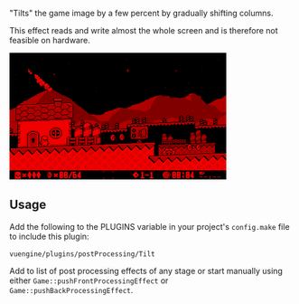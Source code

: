 "Tilts" the game image by a few percent by gradually shifting columns.

This effect reads and write almost the whole screen and is therefore not feasible on hardware. 

![](https://raw.githubusercontent.com/VUEngine/VUEngine-Plugins/master/postProcessing/Tilt/preview.png)

Usage
-----

Add the following to the PLUGINS variable in your project's `config.make` file to include this plugin:

	vuengine/plugins/postProcessing/Tilt

Add to list of post processing effects of any stage or start manually using either `Game::pushFrontProcessingEffect` or `Game::pushBackProcessingEffect`. 
